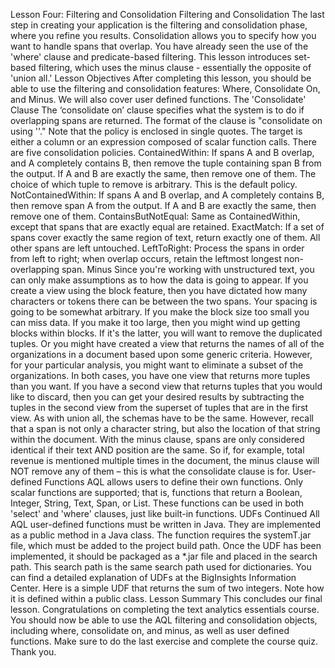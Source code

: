 Lesson Four: Filtering and Consolidation
Filtering and Consolidation
The last step in creating your application is the filtering and consolidation phase, where you
refine you results. Consolidation allows you to specify how you want to handle spans that
overlap. You have already seen the use of the 'where' clause and predicate-based filtering.
This lesson introduces set-based filtering, which uses the minus clause - essentially the
opposite of 'union all.'
Lesson Objectives
After completing this lesson, you should be able to use the filtering and consolidation
features: Where, Consolidate On, and Minus. We will also cover user defined functions.
The 'Consolidate' Clause
The ‘consolidate on’ clause specifies what the system is to do if overlapping spans are
returned. The format of the clause is "consolidate on <target> using '<policy>'."
Note that the policy is enclosed in single quotes. The target is either a column or an expression
composed of scalar function calls.
There are five consolidation policies.
ContainedWithin: If spans A and B overlap, and A completely contains B, then remove the
tuple containing span B from the output. If A and B are exactly the same, then remove
one of them. The choice of which tuple to remove is arbitrary. This is the default policy.
NotContainedWithin: If spans A and B overlap, and A completely contains B, then remove span
A from the output. If A and B are exactly the same, then remove one of them.
ContainsButNotEqual: Same as ContainedWithin, except that spans that are exactly equal are
retained.
ExactMatch: If a set of spans cover exactly the same region of text, return exactly one of them.
All other spans are left untouched.
LeftToRight: Process the spans in order from left to right; when overlap occurs, retain the
leftmost longest non-overlapping span.
Minus
Since you're working with unstructured text, you can only make assumptions as to how the
data is going to appear. If you create a view using the block feature, then you have dictated
how many characters or tokens there can be between the two spans. Your spacing is going to
be somewhat arbitrary. If you make the block size too small you can miss data. If you make it
too large, then you might wind up getting blocks within blocks. If it's the latter, you will want
to remove the duplicated tuples.
Or you might have created a view that returns the names of all of the organizations in a
document based upon some generic criteria. However, for your particular analysis, you might
want to eliminate a subset of the organizations.
In both cases, you have one view that returns more tuples than you want. If you have a second
view that returns tuples that you would like to discard, then you can get your desired results 
by subtracting the tuples in the second view from the superset of tuples that are in the first
view.
As with union all, the schemas have to be the same. However, recall that a span is not only a
character string, but also the location of that string within the document. With the minus
clause, spans are only considered identical if their text AND position are the same. So if, for
example, total revenue is mentioned multiple times in the document, the minus clause will
NOT remove any of them – this is what the consolidate clause is for.
User-defined Functions
AQL allows users to define their own functions. Only scalar functions are supported; that is,
functions that return a Boolean, Integer, String, Text, Span, or List. These functions can be
used in both 'select' and 'where' clauses, just like built-in functions.
UDFs Continued
All AQL user-defined functions must be written in Java. They are implemented as a public
method in a Java class. The function requires the systemT.jar file, which must be added to the
project build path. Once the UDF has been implemented, it should be packaged as a *.jar file
and placed in the search path. This search path is the same search path used for dictionaries.
You can find a detailed explanation of UDFs at the BigInsights Information Center.
Here is a simple UDF that returns the sum of two integers. Note how it is defined within a
public class.
Lesson Summary
This concludes our final lesson. Congratulations on completing the text analytics essentials
course. You should now be able to use the AQL filtering and consolidation objects, including
where, consolidate on, and minus, as well as user defined functions.
Make sure to do the last exercise and complete the course quiz. Thank you.
